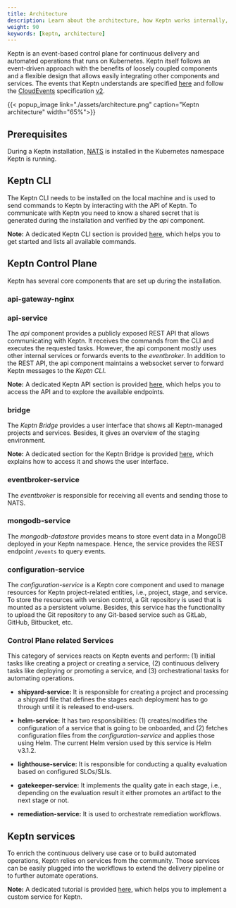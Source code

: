 ```yaml
---
title: Architecture
description: Learn about the architecture, how Keptn works internally, and can be extended.
weight: 90
keywords: [keptn, architecture]
---
```


Keptn is an event-based control plane for continuous delivery and automated operations that runs on Kubernetes. Keptn itself follows an event-driven approach with the benefits of loosely coupled components and a flexible design that allows easily integrating other components and services. The events that Keptn understands are specified [here](https://github.com/keptn/spec/blob/0.1.3/cloudevents.md) and follow the [CloudEvents](https://cloudevents.io/) specification [v2](https://github.com/cloudevents/spec/tree/v0.2).

<!--https://drive.google.com/file/d/1VpZ1CQuSIc7VXo0QGURLyUxx6CrbVSLU/view?usp=sharing-->
{{< popup_image link="./assets/architecture.png" caption="Keptn architecture" width="65%">}}

## Prerequisites

During a Keptn installation, [NATS](https://nats.io/) is installed in the Kubernetes namespace Keptn is running.

## Keptn CLI
The Keptn CLI needs to be installed on the local machine and is used to send commands to Keptn by interacting with the API of Keptn. To communicate with Keptn you need to know a shared secret that is generated during the installation and verified by the *api* component.

**Note:** A dedicated Keptn CLI section is provided [here](../../develop/reference/cli/), which helps you to get started and lists all available commands.

## Keptn Control Plane

Keptn has several core components that are set up during the installation.

### api-gateway-nginx


### api-service

The *api* component provides a publicly exposed REST API that allows communicating with Keptn. It receives the commands from the CLI and executes the requested tasks. However, the api component mostly uses other internal services or forwards events to the *eventbroker*. In addition to the REST API, the api component maintains a websocket server to forward Keptn messages to the *Keptn CLI*.

**Note:** A dedicated Keptn API section is provided [here](../../develop/reference/api/), which helps you to access the API and to explore the available endpoints.

### bridge

The *Keptn Bridge* provides a user interface that shows all Keptn-managed projects and services. Besides, it gives an overview of the staging environment. 

**Note:** A dedicated section for the Keptn Bridge is provided [here](../../develop/reference/bridge/), which explains how to access it and shows the user interface.

### eventbroker-service

The *eventbroker* is responsible for receiving all events and sending those to NATS.

### mongodb-service

The *mongodb-datastore* provides means to store event data in a MongoDB deployed in your Keptn namespace. Hence, the service provides the REST endpoint `/events` to query events.

### configuration-service

The *configuration-service* is a Keptn core component and used to manage resources for Keptn project-related entities, i.e., project, stage, and service. To store the resources with version control, a Git repository is used that is mounted as a persistent volume. Besides, this service has the functionality to upload the Git repository to any Git-based service such as GitLab, GitHub, Bitbucket, etc.

### Control Plane related Services

This category of services reacts on Keptn events and perform: (1) initial tasks like creating a project or creating a service, (2) continuous delivery tasks like deploying or promoting a service, and (3) orchestrational tasks for automating operations.

- **shipyard-service:** It is responsible for creating a project and processing a shipyard file that defines the stages each deployment has to go through until it is released to end-users.

- **helm-service:** It has two responsibilities: (1) creates/modifies the configuration of a service that is going to be onboarded, and (2) fetches configuration files from the *configuration-service* and applies those using Helm. The current Helm version used by this service is Helm v3.1.2. 

- **lighthouse-service:** It is responsible for conducting a quality evaluation based on configured SLOs/SLIs. 

- **gatekeeper-service:** It implements the quality gate in each stage, i.e., depending on the evaluation result it either promotes an artifact to the next stage or not.

- **remediation-service:** It is used to orchestrate remediation workflows. 

## Keptn services

To enrich the continuous delivery use case or to build automated operations, Keptn relies on services from the community. Those services can be easily plugged into the workflows to extend the delivery pipeline or to further automate operations.

**Note:** A dedicated tutorial is provided [here](../../develop/integrations/custom_integration/), which helps you to implement a custom service for Keptn.